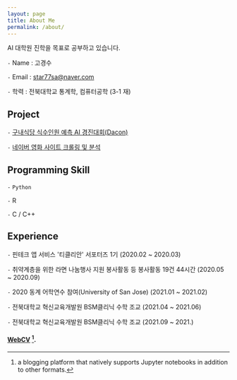 ```yaml
---
layout: page
title: About Me
permalink: /about/
---
```


AI 대학원 진학을 목표로 공부하고 있습니다.

`-` Name : 고경수

`-` Email : star77sa@naver.com

`-` 학력 : 전북대학교 통계학, 컴퓨터공학 (3-1 재)

<!-- ## 수상 -->
<!-- `-` --> 

## Project
`-` [구내식당 식수인원 예측 AI 경진대회(Dacon)](https://github.com/star77sa/DACON-The_number_of_diners_in_the_cafeteria_Prediction)

`-` [네이버 영화 사이트 크롤링 및 분석](https://github.com/star77sa/Naver_Movie_Rank_1-2000)

## Programming Skill
`-` `Python`

`-` R

`-` C / C++

## Experience
`-` 핀테크 앱 서비스 '티클리안' 서포터즈 1기 (2020.02 ~ 2020.03)

`-` 취약계층을 위한 라면 나눔행사 지원 봉사활동 등 봉사활동 19건 44시간 (2020.05 ~ 2020.09)

`-` 2020 동계 어학연수 참여(University of San Jose) (2021.01 ~ 2021.02)

`-` 전북대학교 혁신교육개발원 BSM클리닉 수학 조교 (2021.04 ~ 2021.06)

`-` 전북대학교 혁신교육개발원 BSM클리닉 수학 조교 (2021.09 ~ 2021.)

#### **[WebCV](https://star77sa.github.io/)** [^1].



[^1]:a blogging platform that natively supports Jupyter notebooks in addition to other formats.
